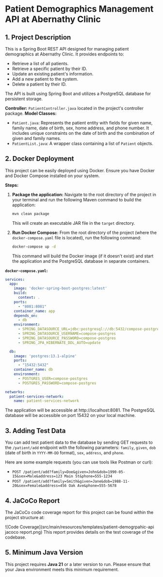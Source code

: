 # Patient Demographics Management API at Abernathy Clinic

## 1. Project Description

This is a Spring Boot REST API designed for managing patient demographics at Abernathy Clinic. It provides endpoints to:

- Retrieve a list of all patients.
- Retrieve a specific patient by their ID.
- Update an existing patient's information.
- Add a new patient to the system.
- Delete a patient by their ID.

The API is built using Spring Boot and utilizes a PostgreSQL database for persistent storage.

**Controller:** `PatientController.java` located in the project's controller package.
**Model Classes:**
- `Patient.java`: Represents the patient entity with fields for given name, family name, date of birth, sex, home address, and phone number. It includes unique constraints on the date of birth and the combination of given and family names.
- `PatientList.java`: A wrapper class containing a list of `Patient` objects.

## 2. Docker Deployment

This project can be easily deployed using Docker. Ensure you have Docker and Docker Compose installed on your system.

**Steps:**

1.  **Package the application:** Navigate to the root directory of the project in your terminal and run the following Maven command to build the application:
    ```bash
    mvn clean package
    ```
    This will create an executable JAR file in the `target` directory.

2.  **Run Docker Compose:** From the root directory of the project (where the `docker-compose.yaml` file is located), run the following command:
    ```bash
    docker-compose up -d
    ```
    This command will build the Docker image (if it doesn't exist) and start the application and the PostgreSQL database in separate containers.

**`docker-compose.yaml`:**
```yaml
services:
  app:
    image: 'docker-spring-boot-postgres:latest'
    build:
      context: .
    ports:
      - "8081:8081"
    container_name: app
    depends_on:
      - db
    environment:
      - SPRING_DATASOURCE_URL=jdbc:postgresql://db:5432/compose-postgres
      - SPRING_DATASOURCE_USERNAME=compose-postgres
      - SPRING_DATASOURCE_PASSWORD=compose-postgres
      - SPRING_JPA_HIBERNATE_DDL_AUTO=update

  db:
    image: 'postgres:13.1-alpine'
    ports:
      - "15432:5432"
    container_name: db
    environment:
      - POSTGRES_USER=compose-postgres
      - POSTGRES_PASSWORD=compose-postgres

networks:
  patient-services-network:
    name: patient-services-network

```
The application will be accessible at http://localhost:8081. The PostgreSQL database will be accessible on port 15432 on your local machine.


## 3. Adding Test Data

You can add test patient data to the database by sending GET requests to the `/patient/add` endpoint with the following parameters: `family`, `given`, `dob` (date of birth in `YYYY-MM-DD` format), `sex`, `address`, and `phone`.

Here are some example requests (you can use tools like Postman or curl):

- `POST /patient/add?family=Doe&given=John&dob=1990-05-15&sex=Male&address=123 Main St&phone=555-1234`
- `POST /patient/add?family=Smith&given=Jane&dob=1988-11-20&sex=Female&address=456 Oak Ave&phone=555-5678`

## 4. JaCoCo Report

The JaCoCo code coverage report for this project can be found within the project structure at:

![Code Coverage](src/main/resources/templates/patient-demogrpahic-api jacoco report.png)
This report provides details on the test coverage of the codebase.

## 5. Minimum Java Version

This project requires **Java 21** or a later version to run. Please ensure that your Java environment meets this minimum requirement.